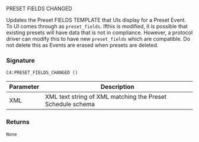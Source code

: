 PRESET FIELDS CHANGED

Updates the  Preset FIELDS TEMPLATE that UIs display for a Preset Event. To UI comes through as `preset_fields`.  Ifthis is modified, it is possible that existing presets will have data that is not in compliance. However, a protocol driver can modify this to have new `preset_fields` which are compatible. Do not delete this as Events are erased when presets are deleted. 



### Signature

`C4:PRESET_FIELDS_CHANGED ()` 


| Parameter | Description |
| --- | --- |
| XML | XML text string of XML matching the Preset Schedule schema |
 

### Returns

`None`

